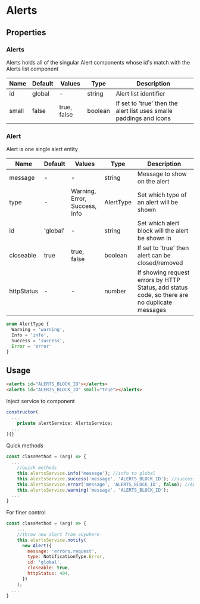 # Alerts

## Properties

### Alerts

Alerts holds all of the singular Alert components whose id's match with the Alerts list component

| Name  | Default  | Values  |  Type | Description  |
|---|---|---|---|---|
| id | global | - | string | Alert list identifier
| small | false | true, false | boolean | If set to 'true' then the alert list uses smalle paddings and icons 

### Alert

Alert is one single alert entity

| Name  | Default  | Values  |  Type | Description  |
|---|---|---|---|---|
| message | - | - | string | Message to show on the alert
| type | - | Warning, Error, Success, Info | AlertType | Set which type of an alert will be shown
| id | 'global' | - | string | Set which alert block will the alert be shown in
| closeable | true | true, false | boolean | If set to 'true' then alert can be closed/removed
| httpStatus | - | - | number | If showing request errors by HTTP Status, add status code, so there are no duplicate messages

```js
enum AlertType {
  Warning = 'warning',
  Info = 'info',
  Success = 'success',
  Error = 'error'
}
```

## Usage

```html
<alerts id="ALERTS_BLOCK_ID"></alerts>
<alerts id="ALERTS_BLOCK_ID" small="true"></alerts>
```


Inject service to component

```js
constructor(
  ...
    private alertService: AlertsService;
  ...
){}
```
Quick methods

```js
const classMethod = (arg) => {
  ...
    //quick methods
    this.alertsService.info('message'); //info to global
    this.alertsService.success('message', 'ALERTS_BLOCK_ID'); //success to ALERTS_BLOCK_ID alert list
    this.alertsService.error('message', 'ALERTS_BLOCK_ID', false); //ALERTS_BLOCK_ID, not closable
    this.alertsService.warning('message', 'ALERTS_BLOCK_ID');
  ...
}
```
For finer control

```js
const classMethod = (arg) => {
    ...
    //throw new alert from anywhere
    this.alertsService.notify(
      new Alert({
        message: 'errors.request',
        type: NotificationType.Error,
        id: 'global',
        closeable: true,
        httpStatus: 404,
      })
    );
  ...
}
```